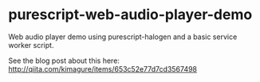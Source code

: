 # purescript-web-audio-player-demo

Web audio player demo using purescript-halogen and a basic service worker script.

See the blog post about this here: http://qiita.com/kimagure/items/653c52e77d7cd3567498
